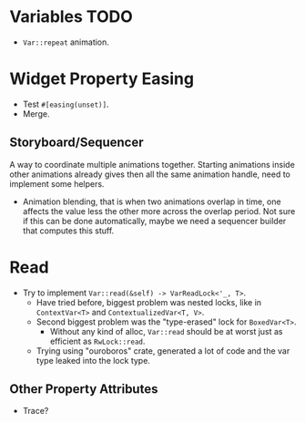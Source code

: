 # Variables TODO

* `Var::repeat` animation.

# Widget Property Easing

* Test `#[easing(unset)]`.
* Merge.

## Storyboard/Sequencer

A way to coordinate multiple animations together. Starting animations inside other animations already gives then all the same animation handle, need to implement some helpers.

* Animation blending, that is when two animations overlap in time, one affects the value less the other more across the
 overlap period. Not sure if this can be done automatically, maybe we need a sequencer builder that computes this stuff.

 # Read

 * Try to implement `Var::read(&self) -> VarReadLock<'_, T>`.
    - Have tried before, biggest problem was nested locks, like in `ContextVar<T>` and `ContextualizedVar<T, V>`.
    - Second biggest problem was the "type-erased" lock for `BoxedVar<T>`.
        - Without any kind of alloc, `Var::read` should be at worst just as efficient as `RwLock::read`.
    - Trying using "ouroboros" crate, generated a lot of code and the var type leaked into the lock type.

## Other Property Attributes

* Trace?